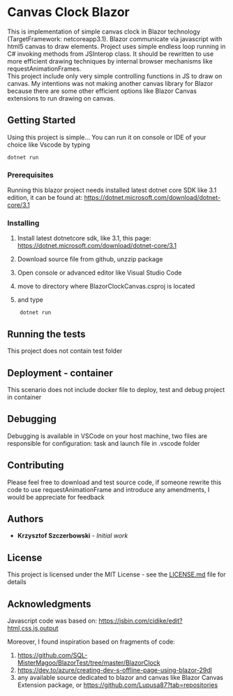 # Canvas Clock Blazor

This is implementation of simple canvas clock in Blazor technology (TargetFramework: netcoreapp3.1).
Blazor communicate via javascript with html5 canvas to draw elements. Project uses simple endless loop running in C# invoking methods from JSInterop class. It should be rewritten to use more efficient drawing techniques by internal browser mechanisms like requestAnimationFrames.  
This project include only very simple controlling functions in JS to draw on canvas. My intentions was not making another canvas library for Blazor because there are some other efficient options like Blazor Canvas extensions to run drawing on canvas. 


## Getting Started

Using this project is simple... 
You can run it on console or IDE of your choice like Vscode by typing 
```
dotnet run
```

### Prerequisites

Running this blazor project needs installed latest dotnet core SDK like 3.1 edition, it can be found at: https://dotnet.microsoft.com/download/dotnet-core/3.1


### Installing

1. Install latest dotnetcore sdk, like 3.1, this page: https://dotnet.microsoft.com/download/dotnet-core/3.1

2. Download source file from github, unzzip package
3. Open console or advanced editor like Visual Studio Code
4. move to directory where BlazorClockCanvas.csproj is located
5. and type
```
    dotnet run
```

## Running the tests

This project does not contain test folder

## Deployment - container

This scenario does not include docker file to deploy, test and debug project in container

## Debugging

Debugging is available in VSCode on your host machine, two files are responsible for configuration: task and launch file in .vscode folder

## Contributing

Please feel free to download and test source code, if someone rewrite this code to use requestAnimationFrame and introduce any amendments, I would be appreciate for feedback

## Authors

* **Krzysztof Szczerbowski** - *Initial work* 

## License

This project is licensed under the MIT License - see the [LICENSE.md](LICENSE.md) file for details

## Acknowledgments

Javascript code was based on:
https://jsbin.com/cidike/edit?html,css,js,output

Moreover, I found inspiration based on fragments of code:
1.  https://github.com/SQL-MisterMagoo/BlazorTest/tree/master/BlazorClock
2.  https://dev.to/azure/creating-dev-s-offline-page-using-blazor-29dl
3. any available source dedicated to blazor and canvas like Blazor Canvas Extension package, or 
https://github.com/Lupusa87?tab=repositories



